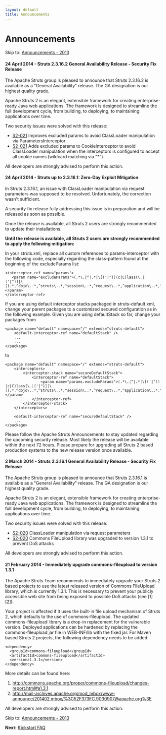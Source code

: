 ```yaml
---
layout: default
title: Announcements
---
```

# Announcements

<p class="pull-right">
  Skip to: <a href="announce-2013.html">Announcements - 2013</a>
</p>

#### <span id="a20140424"> 24 April 2014 - Struts 2.3.16.2 General Availability Release - Security Fix Release

The Apache Struts group is pleased to announce that Struts 2.3.16.2 is available as a "General Availability"
release. The GA designation is our highest quality grade.

Apache Struts 2 is an elegant, extensible framework for creating enterprise-ready Java web applications.
The framework is designed to streamline the full development cycle, from building, to deploying,
to maintaining applications over time.

Two security issues were solved with this release:

  - [S2-021](http://struts.apache.org/release/2.3.x/docs/s2-021.html)
    Improves excluded params to avoid ClassLoader manipulation via ParametersInterceptor
  - [S2-021](http://struts.apache.org/release/2.3.x/docs/s2-021.html)
    Adds excluded params to CookieInterceptor to avoid ClassLoader manipulation when the interceptors is configured
    to accept all cookie names (wildcard matching via "*")

All developers are strongly advised to perform this action.

#### <span id="a20140424"> 24 April 2014 - Struts up to 2.3.16.1: Zero-Day Exploit Mitigation

In Struts 2.3.16.1, an issue with ClassLoader manipulation via request parameters was supposed to be resolved. Unfortunately, 
the correction wasn't sufficient.

A security fix release fully addressing this issue is in preparation and will be released as soon as possible.

Once the release is available, all Struts 2 users are strongly recommended to update their installations.

**Until the release is available, all Struts 2 users are strongly recommended to apply the following mitigation:**

In your struts.xml, replace all custom references to params-interceptor with the following code, especially regarding the class-pattern
found at the beginning of the excludeParams list:

    <interceptor-ref name="params">
       <param name="excludeParams">(.*\.|^|.*|\[('|"))(c|C)lass(\.|('|")]|\[).*,^dojo\..*,^struts\..*,^session\..*,^request\..*,^application\..*,^servlet(Request|Response)\..*,^parameters\..*,^action:.*,^method:.*</param>
    </interceptor-ref>

If you are using default interceptor stacks packaged in struts-default.xml, change your parent packages to a customized secured configuration
as in the following example. Given you are using defaultStack so far, change your packages from

    <package name="default" namespace="/" extends="struts-default">
        <default-interceptor-ref name="defaultStack" />
        ...
        ...
    </package>

to

    <package name="default" namespace="/" extends="struts-default">
        <interceptors>
            <interceptor-stack name="secureDefaultStack">
                <interceptor-ref name="defaultStack">
                    <param name="params.excludeParams">(.*\.|^|.*|\[('|"))(c|C)lass(\.|('|")]|\[).*,^dojo\..*,^struts\..*,^session\..*,^request\..*,^application\..*,^servlet(Request|Response)\..*,^parameters\..*,^action:.*,^method:.*</param>
                </interceptor-ref>
            </interceptor-stack>
        </interceptors>

        <default-interceptor-ref name="secureDefaultStack" />
        ...
    </package> 

Please follow the Apache Struts Announcements to stay updated regarding the upcoming security release. Most likely the release will be available within the next 72 hours.
Please prepare for upgrading all Struts 2 based production systems to the new release version once available.

#### <span id="a20140302"> 2 March 2014 - Struts 2.3.16.1 General Availability Release - Security Fix Release

The Apache Struts group is pleased to announce that Struts 2.3.16.1 is available as a "General Availability"
release. The GA designation is our highest quality grade.

Apache Struts 2 is an elegant, extensible framework for creating enterprise-ready Java web applications.
The framework is designed to streamline the full development cycle, from building, to deploying,
to maintaining applications over time.

Two security issues were solved with this release:

  - [S2-020](http://struts.apache.org/release/2.3.x/docs/s2-020.html) ClassLoader manipulation
    via request parameters
  - [S2-020](http://struts.apache.org/release/2.3.x/docs/s2-020.html) Commons FileUpload library was upgraded
    to version 1.3.1 to prevent DoS attacks

All developers are strongly advised to perform this action.

#### <span id="a20140221"> 21 February 2014 - Immediately upgrade commons-fileupload to version 1.3.1

The Apache Struts Team recommends to immediately upgrade your Struts 2
based projects to use the latest released version of Commons
FileUpload library, which is currently 1.3.1. This is necessary to
prevent your publicly accessible web site from being exposed to
possible DoS attacks (see \[1] \[2]).

Your project is affected if it uses the built-in file upload mechanism
of Struts 2, which defaults to the use of commons-fileupload. The
updated commons-fileupload library is a drop-in replacement for the
vulnerable version. Deployed applications can be hardened by replacing
the commons-fileupload jar file in WEB-INF/lib with the fixed jar. For
Maven based Struts 2 projects, the following dependency needs to be
added:

    <dependency>
      <groupId>commons-fileupload</groupId>
      <artifactId>commons-fileupload</artifactId>
      <version>1.3.1</version>
    </dependency>

More details can be found here:

  1. <a href="http://commons.apache.org/proper/commons-fileupload/changes-report.html#a1.3.1">
      http://commons.apache.org/proper/commons-fileupload/changes-report.html#a1.3.1</a>
  2. <a href="http://mail-archives.apache.org/mod_mbox/www-announce/201402.mbox/%3C52F373FC.9030907@apache.org%3E">
      http://mail-archives.apache.org/mod_mbox/www-announce/201402.mbox/%3C52F373FC.9030907@apache.org%3E</a>

All developers are strongly advised to perform this action.

<p class="pull-right">
  Skip to: <a href="announce-2013.html">Announcements - 2013</a>
</p>

<p class="pull-left">
  <strong>Next:</strong>
  <a href="kickstart.html">Kickstart FAQ</a>
</p>